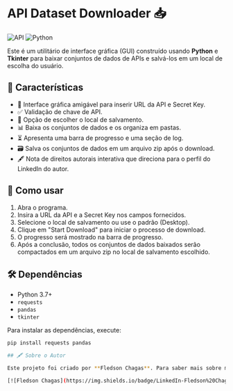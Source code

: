 # API Dataset Downloader 📥

![API](https://img.shields.io/badge/API-Dataset%20Downloader-brightgreen) ![Python](https://img.shields.io/badge/Python-3.7+-blue)

Este é um utilitário de interface gráfica (GUI) construído usando **Python** e **Tkinter** para baixar conjuntos de dados de APIs e salvá-los em um local de escolha do usuário.

## 🌟 Características

- 🔗 Interface gráfica amigável para inserir URL da API e Secret Key.
- ✅ Validação de chave de API.
- 📁 Opção de escolher o local de salvamento.
- 📊 Baixa os conjuntos de dados e os organiza em pastas.
- ⏳ Apresenta uma barra de progresso e uma seção de log.
- 🗃️ Salva os conjuntos de dados em um arquivo zip após o download.
- 🖋️ Nota de direitos autorais interativa que direciona para o perfil do LinkedIn do autor.

## 🚀 Como usar

1. Abra o programa.
2. Insira a URL da API e a Secret Key nos campos fornecidos.
3. Selecione o local de salvamento ou use o padrão (Desktop).
4. Clique em "Start Download" para iniciar o processo de download.
5. O progresso será mostrado na barra de progresso.
6. Após a conclusão, todos os conjuntos de dados baixados serão compactados em um arquivo zip no local de salvamento escolhido.

## 🛠️ Dependências

- Python 3.7+
- `requests`
- `pandas`
- `tkinter`

Para instalar as dependências, execute:

```bash
pip install requests pandas

## 🖋️ Sobre o Autor

Este projeto foi criado por **Fledson Chagas**. Para saber mais sobre meu trabalho e experiências, conecte-se comigo no LinkedIn!

[![Fledson Chagas](https://img.shields.io/badge/LinkedIn-Fledson%20Chagas-blue?logo=linkedin)](https://www.linkedin.com/in/fledsonchagas/)
